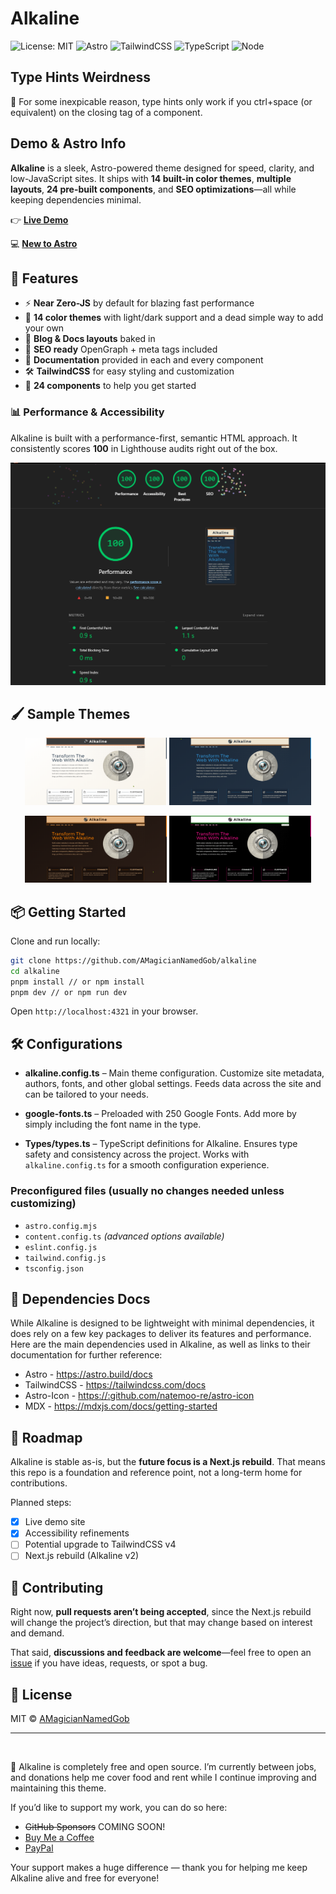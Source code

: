 # Alkaline

![License: MIT](https://img.shields.io/badge/License-MIT-yellow.svg)
![Astro](https://img.shields.io/badge/Astro-5.2.4-BC52EE?logo=astro)
![TailwindCSS](https://img.shields.io/badge/TailwindCSS-3.4.17-38B2AC?logo=tailwindcss)
![TypeScript](https://img.shields.io/badge/TypeScript-5.x-blue?logo=typescript)
![Node](https://img.shields.io/badge/Node-18+-339933?logo=node.js)

## Type Hints Weirdness

🤷 For some inexpicable reason, type hints only work if you ctrl+space (or equivalent) on the closing tag of a component.

## Demo & Astro Info

**Alkaline** is a sleek, Astro-powered theme designed for speed, clarity, and low-JavaScript sites.
It ships with **14 built-in color themes**, **multiple layouts**, **24 pre-built components**, and **SEO optimizations**—all while keeping dependencies minimal.

👉 **[Live Demo](https://alkaline-site.vercel.app/)**

💻 **[New to Astro](https://docs.astro.build/en/getting-started/)**

## 🚀 Features

- ⚡ **Near Zero-JS** by default for blazing fast performance
- 🎨 **14 color themes** with light/dark support and a dead simple way to add your own
- 📝 **Blog & Docs layouts** baked in
- 🔎 **SEO ready** OpenGraph + meta tags included
- 📖 **Documentation** provided in each and every component
- 🛠️ **TailwindCSS** for easy styling and customization
- 🤯 **24 components** to help you get started

### 📊 Performance & Accessibility

Alkaline is built with a performance-first, semantic HTML approach.
It consistently scores **100** in Lighthouse audits right out of the box.

![Lighthouse score 100](screenshots/lighthouse.png "Alkaline Lighthouse report")

## 🖌️ Sample Themes

<p align="center">
  <img src="screenshots/theme-light.png" alt="Light theme" width="45%" />
  <img src="screenshots/theme-dark.png" alt="Dark theme" width="45%"/>
</p>

<p align="center">
  <img src="screenshots/theme-old-couch.png" alt="Old Couch theme" width="45%" />
  <img src="screenshots/theme-pop-punk.png" alt="Pop Punk theme" width="45%" />
</p>

## 📦 Getting Started

Clone and run locally:

```bash
git clone https://github.com/AMagicianNamedGob/alkaline
cd alkaline
pnpm install // or npm install
pnpm dev // or npm run dev
```

Open `http://localhost:4321` in your browser.

## 🛠️ Configurations

- **alkaline.config.ts** – Main theme configuration. Customize site metadata, authors, fonts, and other global settings. Feeds data across the site and can be tailored to your needs.

- **google-fonts.ts** – Preloaded with 250 Google Fonts. Add more by simply including the font name in the type.

- **Types/types.ts** – TypeScript definitions for Alkaline. Ensures type safety and consistency across the project. Works with `alkaline.config.ts` for a smooth configuration experience.

### Preconfigured files (usually no changes needed unless customizing)

- `astro.config.mjs`
- `content.config.ts` *(advanced options available)*
- `eslint.config.js`
- `tailwind.config.js`
- `tsconfig.json`

## 👻 Dependencies Docs

While Alkaline is designed to be lightweight with minimal dependencies, it does rely on a few key packages to deliver its features and performance. Here are the main dependencies used in Alkaline, as well as links to their documentation for further reference:

- Astro - <https://astro.build/docs>
- TailwindCSS - <https://tailwindcss.com/docs>
- Astro-Icon - <https://:github.com/natemoo-re/astro-icon>
- MDX - <https://mdxjs.com/docs/getting-started>

## 🔮 Roadmap

Alkaline is stable as-is, but the **future focus is a Next.js rebuild**.
That means this repo is a foundation and reference point, not a long-term home for contributions.

Planned steps:

- [x] Live demo site
- [x] Accessibility refinements
- [ ] Potential upgrade to TailwindCSS v4
- [ ] Next.js rebuild (Alkaline v2)

## 🤝 Contributing

Right now, **pull requests aren’t being accepted**, since the Next.js rebuild will change the project’s direction, but that may change based on interest and demand.

That said, **discussions and feedback are welcome**—feel free to open an [issue](../../issues) if you have ideas, requests, or spot a bug.

## 📜 License

MIT © [AMagicianNamedGob](https://github.com/AMagicianNamedGob)

---

<br />

🙏 Alkaline is completely free and open source. I’m currently between jobs, and donations help me cover food and rent while I continue improving and maintaining this theme.

If you’d like to support my work, you can do so here:

- ~~GitHub Sponsors~~ COMING SOON!
- [Buy Me a Coffee](https://buymeacoffee.com/trujared)
- [PayPal](https://www.paypal.biz/jaredMakes)

Your support makes a huge difference — thank you for helping me keep Alkaline alive and free for everyone!
